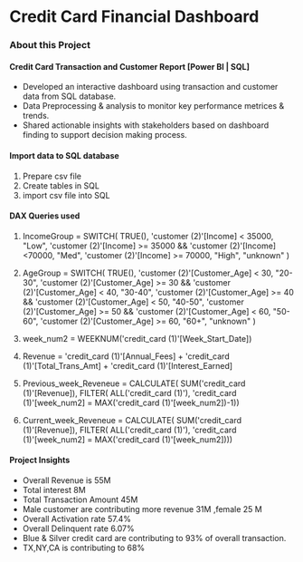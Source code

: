 # Credit Card Financial Dashboard
### About this Project
#### Credit Card Transaction and Customer Report [Power BI | SQL]
+ Developed an interactive dashboard using transaction and customer data from SQL database.
+ Data Preprocessing & analysis to monitor key performance metrices & trends.
+ Shared actionable insights with stakeholders based on dashboard finding to support decision making process.

#### Import data to SQL database
1. Prepare csv file
2. Create tables in SQL
3. import csv file into SQL

#### DAX Queries used
1) IncomeGroup = SWITCH(
               TRUE(),
               'customer (2)'[Income] < 35000, "Low",
               'customer (2)'[Income] >= 35000 && 'customer (2)'[Income] <70000, "Med",
               'customer (2)'[Income] >= 70000, "High",
                "unknown"
)

2) AgeGroup = SWITCH(
TRUE(),
'customer (2)'[Customer_Age] < 30, "20-30",
'customer (2)'[Customer_Age] >= 30 && 'customer (2)'[Customer_Age] < 40, "30-40",
'customer (2)'[Customer_Age] >= 40 && 'customer (2)'[Customer_Age] < 50, "40-50",
'customer (2)'[Customer_Age] >= 50 && 'customer (2)'[Customer_Age] < 60, "50-60",
'customer (2)'[Customer_Age] >= 60, "60+",
"unknown"
)

3) week_num2 = WEEKNUM('credit_card (1)'[Week_Start_Date])

4) Revenue = 'credit_card (1)'[Annual_Fees] + 'credit_card (1)'[Total_Trans_Amt] + 'credit_card (1)'[Interest_Earned]

5) Previous_week_Reveneue = CALCULATE(
SUM('credit_card (1)'[Revenue]),
FILTER(
ALL('credit_card (1)'),
'credit_card (1)'[week_num2] = MAX('credit_card (1)'[week_num2])-1))

6) Current_week_Reveneue = CALCULATE(
SUM('credit_card (1)'[Revenue]),
FILTER(
ALL('credit_card (1)'),
'credit_card (1)'[week_num2] = MAX('credit_card (1)'[week_num2])))

#### Project Insights
 + Overall Revenue is 55M
 + Total interest 8M
 + Total Transaction Amount 45M
 + Male customer are contributing more revenue 31M ,female 25 M
 + Overall Activation rate 57.4%
 + Overall Delinquent rate 6.07%
 +  Blue & Silver credit card are contributing to 93% of overall transaction.
 +  TX,NY,CA is contributing to 68%

